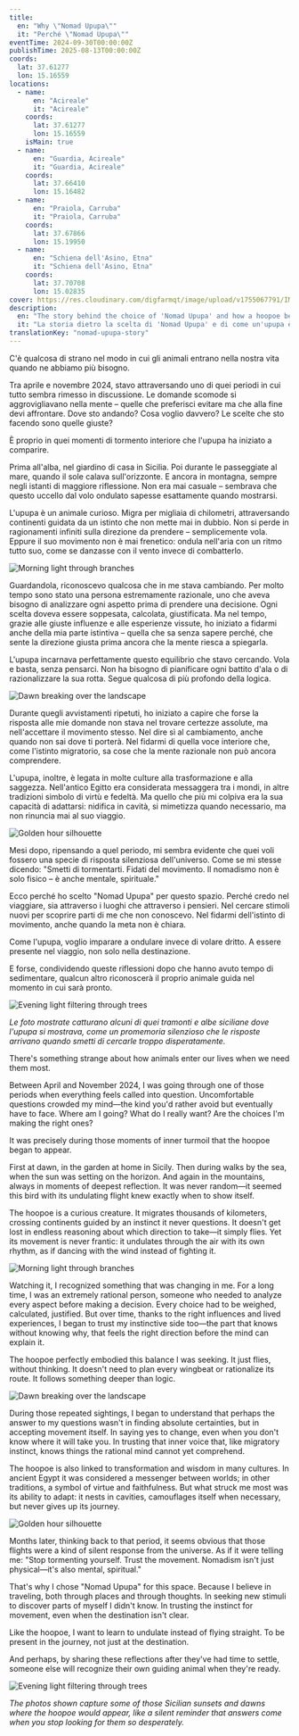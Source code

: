 ```yaml
---
title: 
  en: "Why \"Nomad Upupa\""
  it: "Perché \"Nomad Upupa\""
eventTime: 2024-09-30T00:00:00Z
publishTime: 2025-08-13T00:00:00Z
coords:
  lat: 37.61277
  lon: 15.16559
locations:
  - name:
      en: "Acireale"
      it: "Acireale"
    coords:
      lat: 37.61277
      lon: 15.16559
    isMain: true
  - name:
      en: "Guardia, Acireale"
      it: "Guardia, Acireale"
    coords:
      lat: 37.66410
      lon: 15.16482
  - name:
      en: "Praiola, Carruba"
      it: "Praiola, Carruba"
    coords:
      lat: 37.67866
      lon: 15.19950
  - name:
      en: "Schiena dell'Asino, Etna"
      it: "Schiena dell'Asino, Etna"
    coords:
      lat: 37.70708
      lon: 15.02835
cover: https://res.cloudinary.com/digfarmqt/image/upload/v1755067791/IMG_20250813_080503_630_2_s0vycx.jpg
description:
  en: "The story behind the choice of 'Nomad Upupa' and how a hoopoe became my guiding animal during a period of profound transformation."
  it: "La storia dietro la scelta di 'Nomad Upupa' e di come un'upupa è diventata il mio animale guida durante un periodo di profonda trasformazione."
translationKey: "nomad-upupa-story"
---
```


<!-- it -->
C'è qualcosa di strano nel modo in cui gli animali entrano nella nostra vita quando ne abbiamo più bisogno. 

Tra aprile e novembre 2024, stavo attraversando uno di quei periodi in cui tutto sembra rimesso in discussione. Le domande scomode si aggrovigliavano nella mente – quelle che preferisci evitare ma che alla fine devi affrontare. Dove sto andando? Cosa voglio davvero? Le scelte che sto facendo sono quelle giuste?

È proprio in quei momenti di tormento interiore che l'upupa ha iniziato a comparire. 

Prima all'alba, nel giardino di casa in Sicilia. Poi durante le passeggiate al mare, quando il sole calava sull'orizzonte. E ancora in montagna, sempre negli istanti di maggiore riflessione. Non era mai casuale – sembrava che questo uccello dal volo ondulato sapesse esattamente quando mostrarsi.

L'upupa è un animale curioso. Migra per migliaia di chilometri, attraversando continenti guidata da un istinto che non mette mai in dubbio. Non si perde in ragionamenti infiniti sulla direzione da prendere – semplicemente vola. Eppure il suo movimento non è mai frenetico: ondula nell'aria con un ritmo tutto suo, come se danzasse con il vento invece di combatterlo.

![Morning light through branches](https://res.cloudinary.com/digfarmqt/image/upload/v1755067791/IMG_20250813_081430_648_2_poer6y.jpg)

Guardandola, riconoscevo qualcosa che in me stava cambiando. Per molto tempo sono stato una persona estremamente razionale, uno che aveva bisogno di analizzare ogni aspetto prima di prendere una decisione. Ogni scelta doveva essere soppesata, calcolata, giustificata. Ma nel tempo, grazie alle giuste influenze e alle esperienze vissute, ho iniziato a fidarmi anche della mia parte istintiva – quella che sa senza sapere perché, che sente la direzione giusta prima ancora che la mente riesca a spiegarla.

L'upupa incarnava perfettamente questo equilibrio che stavo cercando. Vola e basta, senza pensarci. Non ha bisogno di pianificare ogni battito d'ala o di razionalizzare la sua rotta. Segue qualcosa di più profondo della logica.

![Dawn breaking over the landscape](https://res.cloudinary.com/digfarmqt/image/upload/v1755067791/IMG_20250813_080405_989_2_oygpri.jpg)

Durante quegli avvistamenti ripetuti, ho iniziato a capire che forse la risposta alle mie domande non stava nel trovare certezze assolute, ma nell'accettare il movimento stesso. Nel dire sì al cambiamento, anche quando non sai dove ti porterà. Nel fidarmi di quella voce interiore che, come l'istinto migratorio, sa cose che la mente razionale non può ancora comprendere.

L'upupa, inoltre, è legata in molte culture alla trasformazione e alla saggezza. Nell'antico Egitto era considerata messaggera tra i mondi, in altre tradizioni simbolo di virtù e fedeltà. Ma quello che più mi colpiva era la sua capacità di adattarsi: nidifica in cavità, si mimetizza quando necessario, ma non rinuncia mai al suo viaggio.

![Golden hour silhouette](https://res.cloudinary.com/digfarmqt/image/upload/v1755067790/IMG_20250813_081503_092_2_hsxxkc.jpg)

Mesi dopo, ripensando a quel periodo, mi sembra evidente che quei voli fossero una specie di risposta silenziosa dell'universo. Come se mi stesse dicendo: "Smetti di tormentarti. Fidati del movimento. Il nomadismo non è solo fisico – è anche mentale, spirituale."

Ecco perché ho scelto "Nomad Upupa" per questo spazio. Perché credo nel viaggiare, sia attraverso i luoghi che attraverso i pensieri. Nel cercare stimoli nuovi per scoprire parti di me che non conoscevo. Nel fidarmi dell'istinto di movimento, anche quando la meta non è chiara.

Come l'upupa, voglio imparare a ondulare invece di volare dritto. A essere presente nel viaggio, non solo nella destinazione.

E forse, condividendo queste riflessioni dopo che hanno avuto tempo di sedimentare, qualcun altro riconoscerà il proprio animale guida nel momento in cui sarà pronto.

![Evening light filtering through trees](https://res.cloudinary.com/digfarmqt/image/upload/v1755067790/IMG_20250813_081541_991_2_ped9g3.jpg)

*Le foto mostrate catturano alcuni di quei tramonti e albe siciliane dove l'upupa si mostrava, come un promemoria silenzioso che le risposte arrivano quando smetti di cercarle troppo disperatamente.*

<!-- en -->
There's something strange about how animals enter our lives when we need them most. 

Between April and November 2024, I was going through one of those periods when everything feels called into question. Uncomfortable questions crowded my mind—the kind you'd rather avoid but eventually have to face. Where am I going? What do I really want? Are the choices I'm making the right ones?

It was precisely during those moments of inner turmoil that the hoopoe began to appear.

First at dawn, in the garden at home in Sicily. Then during walks by the sea, when the sun was setting on the horizon. And again in the mountains, always in moments of deepest reflection. It was never random—it seemed this bird with its undulating flight knew exactly when to show itself.

The hoopoe is a curious creature. It migrates thousands of kilometers, crossing continents guided by an instinct it never questions. It doesn't get lost in endless reasoning about which direction to take—it simply flies. Yet its movement is never frantic: it undulates through the air with its own rhythm, as if dancing with the wind instead of fighting it.

![Morning light through branches](https://res.cloudinary.com/digfarmqt/image/upload/v1755067791/IMG_20250813_081430_648_2_poer6y.jpg)

Watching it, I recognized something that was changing in me. For a long time, I was an extremely rational person, someone who needed to analyze every aspect before making a decision. Every choice had to be weighed, calculated, justified. But over time, thanks to the right influences and lived experiences, I began to trust my instinctive side too—the part that knows without knowing why, that feels the right direction before the mind can explain it.

The hoopoe perfectly embodied this balance I was seeking. It just flies, without thinking. It doesn't need to plan every wingbeat or rationalize its route. It follows something deeper than logic.

![Dawn breaking over the landscape](https://res.cloudinary.com/digfarmqt/image/upload/v1755067791/IMG_20250813_080405_989_2_oygpri.jpg)

During those repeated sightings, I began to understand that perhaps the answer to my questions wasn't in finding absolute certainties, but in accepting movement itself. In saying yes to change, even when you don't know where it will take you. In trusting that inner voice that, like migratory instinct, knows things the rational mind cannot yet comprehend.

The hoopoe is also linked to transformation and wisdom in many cultures. In ancient Egypt it was considered a messenger between worlds; in other traditions, a symbol of virtue and faithfulness. But what struck me most was its ability to adapt: it nests in cavities, camouflages itself when necessary, but never gives up its journey.

![Golden hour silhouette](https://res.cloudinary.com/digfarmqt/image/upload/v1755067790/IMG_20250813_081503_092_2_hsxxkc.jpg)

Months later, thinking back to that period, it seems obvious that those flights were a kind of silent response from the universe. As if it were telling me: "Stop tormenting yourself. Trust the movement. Nomadism isn't just physical—it's also mental, spiritual."

That's why I chose "Nomad Upupa" for this space. Because I believe in traveling, both through places and through thoughts. In seeking new stimuli to discover parts of myself I didn't know. In trusting the instinct for movement, even when the destination isn't clear.

Like the hoopoe, I want to learn to undulate instead of flying straight. To be present in the journey, not just at the destination. 

And perhaps, by sharing these reflections after they've had time to settle, someone else will recognize their own guiding animal when they're ready.

![Evening light filtering through trees](https://res.cloudinary.com/digfarmqt/image/upload/v1755067790/IMG_20250813_081541_991_2_ped9g3.jpg)

*The photos shown capture some of those Sicilian sunsets and dawns where the hoopoe would appear, like a silent reminder that answers come when you stop looking for them so desperately.*